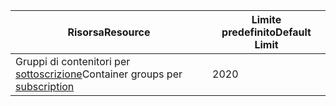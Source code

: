 | <span data-ttu-id="79677-101">Risorsa</span><span class="sxs-lookup"><span data-stu-id="79677-101">Resource</span></span> | <span data-ttu-id="79677-102">Limite predefinito</span><span class="sxs-lookup"><span data-stu-id="79677-102">Default Limit</span></span> |
| --- | --- |
| <span data-ttu-id="79677-103">Gruppi di contenitori per [sottoscrizione](../articles/billing-buy-sign-up-azure-subscription.md)</span><span class="sxs-lookup"><span data-stu-id="79677-103">Container groups per [subscription](../articles/billing-buy-sign-up-azure-subscription.md)</span></span> | <span data-ttu-id="79677-104">20</span><span class="sxs-lookup"><span data-stu-id="79677-104">20</span></span> |